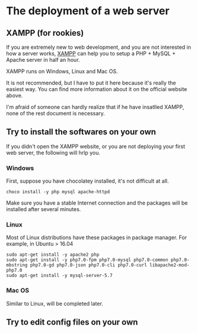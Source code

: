 # The deployment of a web server

## XAMPP (for rookies)

If you are extremely new to web development, and you are not interested in how a server works,
[XAMPP](https://www.apachefriends.org/index.html) can help you to setup a PHP + MySQL + Apache server in half an hour.

XAMPP runs on Windows, Linux and Mac OS.

It is not recommended, but I have to put it here because it's really the easiest way.
You can find more information about it on the official website above.

I'm afraid of someone can hardly realize that if he have insatlled XAMPP, none of the rest document is necessary.

## Try to install the softwares on your own

If you didn't open the XAMPP website, or you are not deploying your first web server, the following will hrlp you.

### Windows

First, suppose you have chocolatey installed, it's not difficult at all.
```
choco install -y php mysql apache-httpd
```
Make sure you have a stable Internet connection and the packages will be installed after several minutes.

### Linux

Most of Linux distributions have these packages in package manager. For example, in Ubuntu > 16.04
```
sudo apt-get install -y apache2 php
sudo apt-get install -y php7.0-fpm php7.0-mysql php7.0-common php7.0-mbstring php7.0-gd php7.0-json php7.0-cli php7.0-curl libapache2-mod-php7.0
sudo apt-get install -y mysql-server-5.7
```

### Mac OS

Similar to Linux, will be completed later.


## Try to edit config files on your own



